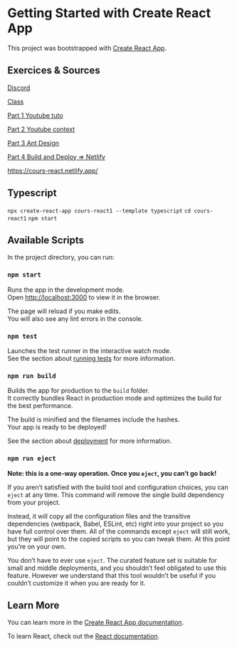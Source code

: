 # Getting Started with Create React App

This project was bootstrapped with [Create React App](https://github.com/facebook/create-react-app).

## Exercices & Sources

[Discord](https://discord.gg/pABuxPZa)

[Class](https://drive.google.com/drive/folders/1DEp0udztvxZMYAqxXpGyDG16wNmsMyvK)

[Part 1 Youtube tuto](https://www.youtube.com/watch?v=f0X1Tl8aHtA)

[Part 2 Youtube context](https://www.youtube.com/watch?v=lhMKvyLRWo0)

[Part 3 Ant Design](https://ant.design/)

[Part 4 Build and Deploy => Netlify](https://app.netlify.com/)

https://cours-react.netlify.app/

## Typescript

`npx create-react-app cours-react1 --template typescript`
`cd cours-react1`
`npm start`

## Available Scripts

In the project directory, you can run:

### `npm start`

Runs the app in the development mode.\
Open [http://localhost:3000](http://localhost:3000) to view it in the browser.

The page will reload if you make edits.\
You will also see any lint errors in the console.

### `npm test`

Launches the test runner in the interactive watch mode.\
See the section about [running tests](https://facebook.github.io/create-react-app/docs/running-tests) for more information.

### `npm run build`

Builds the app for production to the `build` folder.\
It correctly bundles React in production mode and optimizes the build for the best performance.

The build is minified and the filenames include the hashes.\
Your app is ready to be deployed!

See the section about [deployment](https://facebook.github.io/create-react-app/docs/deployment) for more information.

### `npm run eject`

**Note: this is a one-way operation. Once you `eject`, you can’t go back!**

If you aren’t satisfied with the build tool and configuration choices, you can `eject` at any time. This command will remove the single build dependency from your project.

Instead, it will copy all the configuration files and the transitive dependencies (webpack, Babel, ESLint, etc) right into your project so you have full control over them. All of the commands except `eject` will still work, but they will point to the copied scripts so you can tweak them. At this point you’re on your own.

You don’t have to ever use `eject`. The curated feature set is suitable for small and middle deployments, and you shouldn’t feel obligated to use this feature. However we understand that this tool wouldn’t be useful if you couldn’t customize it when you are ready for it.

## Learn More

You can learn more in the [Create React App documentation](https://facebook.github.io/create-react-app/docs/getting-started).

To learn React, check out the [React documentation](https://reactjs.org/).
